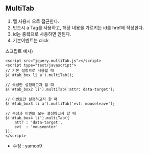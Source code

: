 ## MultiTab 


 1. 탭 사용시  으로 접근한다.
 2. 반드시 a Tag를 사용하고, 해당 내용을 가르키는 id를 href에 작성한다.
 3. id는 중복으로 사용하면 안된다.
 4. 기본이벤트는 click

스크립트 예시)

    <script src="jquery.multiTab.js"></script>
    <script type="text/javascript">
    // 기본 설정으로 사용할 때
    $('#tab_box li a').multiTab();

    // 속성만 설정하고자 할 때
    $('#tab_box2 li').multiTab('attr: data-target');

    // 이벤트만 설정하고자 할 때
    $('#tab_box3 li a').multiTab('evt: mouseleave');

    // 속성과 이벤트 모두 설정하고자 할 때
    $('#tab_box4 li').multiTab({
        attr : 'data-target',
        evt  : 'mouseenter'
    });
    </script>

- 수정 : yamoo9







